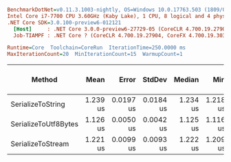 ``` ini

BenchmarkDotNet=v0.11.3.1003-nightly, OS=Windows 10.0.17763.503 (1809/October2018Update/Redstone5)
Intel Core i7-7700 CPU 3.60GHz (Kaby Lake), 1 CPU, 8 logical and 4 physical cores
.NET Core SDK=3.0.100-preview6-012121
  [Host]     : .NET Core 3.0.0-preview6-27729-05 (CoreCLR 4.700.19.27901, CoreFX 4.700.19.27903), 64bit RyuJIT
  Job-TIAMPF : .NET Core ? (CoreCLR 4.700.19.27904, CoreFX 4.700.19.30301), 64bit RyuJIT

Runtime=Core  Toolchain=CoreRun  IterationTime=250.0000 ms  
MaxIterationCount=20  MinIterationCount=15  WarmupCount=1  

```
|               Method |     Mean |     Error |    StdDev |   Median |      Min |      Max | Gen 0/1k Op | Gen 1/1k Op | Gen 2/1k Op | Allocated Memory/Op |
|--------------------- |---------:|----------:|----------:|---------:|---------:|---------:|------------:|------------:|------------:|--------------------:|
|    SerializeToString | 1.239 us | 0.0197 us | 0.0184 us | 1.234 us | 1.218 us | 1.270 us |      0.1375 |           - |           - |               584 B |
| SerializeToUtf8Bytes | 1.126 us | 0.0050 us | 0.0042 us | 1.125 us | 1.116 us | 1.131 us |      0.0865 |           - |           - |               376 B |
|    SerializeToStream | 1.221 us | 0.0099 us | 0.0093 us | 1.222 us | 1.209 us | 1.237 us |      0.0338 |           - |           - |               144 B |
